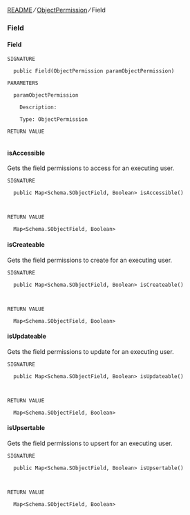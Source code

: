 [README](https://github.com/shuntaro-sfdx/apex-extended-schema-utils/blob/v1.0.1/README.md) &frasl; [ObjectPermission](https://github.com/shuntaro-sfdx/apex-extended-schema-utils/blob/v1.0.1/docs/ObjectPermission.md) &frasl; Field

### Field

#### Field

```apex
SIGNATURE

  public Field(ObjectPermission paramObjectPermission)

PARAMETERS

  paramObjectPermission

    Description:

    Type: ObjectPermission

RETURN VALUE


```

#### isAccessible

Gets the field permissions to access for an executing user.

```apex
SIGNATURE

  public Map<Schema.SObjectField, Boolean> isAccessible()



RETURN VALUE

  Map<Schema.SObjectField, Boolean>
```

#### isCreateable

Gets the field permissions to create for an executing user.

```apex
SIGNATURE

  public Map<Schema.SObjectField, Boolean> isCreateable()



RETURN VALUE

  Map<Schema.SObjectField, Boolean>
```

#### isUpdateable

Gets the field permissions to update for an executing user.

```apex
SIGNATURE

  public Map<Schema.SObjectField, Boolean> isUpdateable()



RETURN VALUE

  Map<Schema.SObjectField, Boolean>
```

#### isUpsertable

Gets the field permissions to upsert for an executing user.

```apex
SIGNATURE

  public Map<Schema.SObjectField, Boolean> isUpsertable()



RETURN VALUE

  Map<Schema.SObjectField, Boolean>
```
